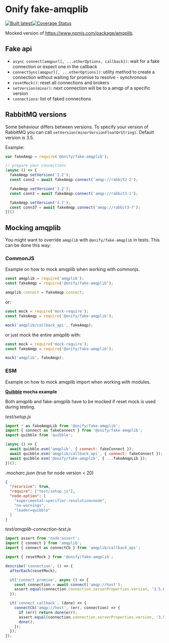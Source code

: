 # Onify fake-amqplib

[![Built latest](https://github.com/onify/fake-amqplib/actions/workflows/build-latest.yaml/badge.svg)](https://github.com/onify/fake-amqplib/actions/workflows/build-latest.yaml)[![Coverage Status](https://coveralls.io/repos/github/onify/fake-amqplib/badge.svg?branch=default)](https://coveralls.io/github/onify/fake-amqplib?branch=default)

Mocked version of https://www.npmjs.com/package/amqplib.

## Fake api

- `async connect(amqpurl[, ...otherOptions, callback])`: wait for a fake connection or expect one in the callback
- `connectSync(amqpurl[, ...otherOptions])`: utility method to create a connection without waiting for promise to resolve - synchronous
- `resetMock()`: reset all connections and brokers
- `setVersion(minor)`: next connection will be to a amqp of a specific version
- `connections`: list of faked connections

## RabbitMQ versions

Some behaviour differs between versions. To specify your version of RabbitMQ you can call `setVersion(minorVersionFloatOrString)`. Default version is 3.5.

Example:
```js
var fakeAmqp = require('@onify/fake-amqplib');

// prepare your connections
(async () => {
  fakeAmqp.setVersion('2.2');
  const conn2 = await fakeAmqp.connect('amqp://rabbit2-2');

  fakeAmqp.setVersion('3.2');
  const conn3 = await fakeAmqp.connect('amqp://rabbit3-1');

  fakeAmqp.setVersion('3.7');
  const conn37 = await fakeAmqp.connect('amqp://rabbit3-7');
})()
```

## Mocking amqplib

You might want to override `amqplib` with `@onify/fake-amqplib` in tests. This can be done this way:

### CommonJS

Example on how to mock amqplib when working with commonjs.

```javascript
const amqplib = require('amqplib');
const fakeAmqp = require('@onify/fake-amqplib');

amqplib.connect = fakeAmqp.connect;
```

or:

```javascript
const mock = require('mock-require');
const fakeAmqp = require('@onify/fake-amqplib');

mock('amqplib/callback_api', fakeAmqp);
```

or just mock the entire amqplib with:

```javascript
const mock = require('mock-require');
const fakeAmqp = require('@onify/fake-amqplib');

mock('amqplib', fakeAmqp);
```

### ESM

Example on how to mock amqplib import when working with modules.

**[Quibble](https://www.npmjs.com/package/quibble) mocha example**

Both amqplib and fake-amqplib have to be mocked if reset mock is used during testing.

_test/setup.js_
```js
import * as fakeAmqpLib from '@onify/fake-amqplib';
import { connect as fakeConnect } from '@onify/fake-amqplib';
import quibble from 'quibble';

(async () => {
  await quibble.esm('amqplib', { connect: fakeConnect });
  await quibble.esm('amqplib/callback_api', { connect: fakeConnect });
  await quibble.esm('@onify/fake-amqplib', { ...fakeAmqpLib });
})();
```

_.mocharc.json_ (true for node version < 20)
```json
{
  "recursive": true,
  "require": ["test/setup.js"],
  "node-option": [
    "experimental-specifier-resolution=node",
    "no-warnings",
    "loader=quibble"
  ]
}
```

_test/amqplib-connection-test.js_
```js
import assert from 'node:assert';
import { connect } from 'amqplib';
import { connect as connectCb } from 'amqplib/callback_api';

import { resetMock } from '@onify/fake-amqplib';

describe('connection', () => {
  afterEach(resetMock);

  it('connect promise', async () => {
    const connection = await connect('amqp://host');
    assert.equal(connection.connection.serverProperties.version, '3.5.0');
  });

  it('connect callback', (done) => {
    connectCb('amqp://host', (err, connection) => {
      if (err) return done(err);
      assert.equal(connection.connection.serverProperties.version, '3.5.0');
      done();
    });
  });
});
```
